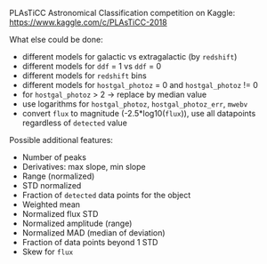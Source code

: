 PLAsTiCC Astronomical Classification competition on Kaggle: https://www.kaggle.com/c/PLAsTiCC-2018

What else could be done:
- different models for galactic vs extragalactic (by `redshift`)
- different models for `ddf` = 1 vs `ddf` = 0
- different models for `redshift` bins
- different models for `hostgal_photoz` = 0 and `hostgal_photoz` != 0
- for `hostgal_photoz` > 2 -> replace by median value
- use logarithms for `hostgal_photoz`, `hostgal_photoz_err`, `mwebv`
- convert `flux` to magnitude (-2.5*log10(`flux`)), use all datapoints regardless of `detected` value

Possible additional features:
- Number of peaks
- Derivatives: max slope, min slope
- Range (normalized)
- STD normalized
- Fraction of `detected` data points for the object
- Weighted mean
- Normalized flux STD
- Normalized amplitude (range)
- Normalized MAD (median of deviation)
- Fraction of data points beyond 1 STD
- Skew for `flux`
